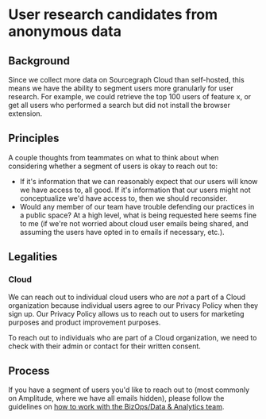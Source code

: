 # User research candidates from anonymous data

## Background

Since we collect more data on Sourcegraph Cloud than self-hosted, this means we have the ability to segment users more granularly for user research. For example, we could retrieve the top 100 users of feature x, or get all users who performed a search but did not install the browser extension.

## Principles

A couple thoughts from teammates on what to think about when considering whether a segment of users is okay to reach out to:

- If it's information that we can reasonably expect that our users will know we have access to, all good. If it's information that our users might not conceptualize we'd have access to, then we should reconsider.
- Would any member of our team have trouble defending our practices in a public space? At a high level, what is being requested here seems fine to me (if we're not worried about cloud user emails being shared, and assuming the users have opted in to emails if necessary, etc.).

## Legalities

### Cloud

We can reach out to individual cloud users who are *not* a part of a Cloud organization because individual users agree to our Privacy Policy when they sign up. Our Privacy Policy allows us to reach out to users for marketing purposes and product improvement purposes.

To reach out to individuals who are part of a Cloud organization, we need to check with their admin or contact for their written consent. 

## Process

If you have a segment of users you'd like to reach out to (most commonly on Amplitude, where we have all emails hidden), please follow the guidelines on [how to work with the BizOps/Data & Analytics team](../../../../bizops/index.md#how-to-work-with-us).

